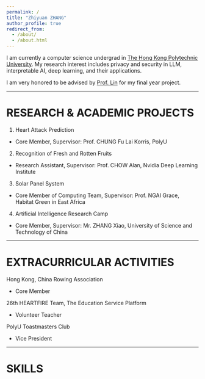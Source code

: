 ```yaml
---
permalink: /
title: "Zhiyuan ZHANG"
author_profile: true
redirect_from: 
  - /about/
  - /about.html
---
```


I am currently a computer science undergrad in [The Hong Kong Polytechnic University](https://www.polyu.edu.hk/). My research interest includes privacy and security in LLM, interpretable AI, deep learning, and their applications.

I am very honored to be advised by [Prof. Lin](https://wanyu-lin.github.io/) for my final year project.

---

# RESEARCH & ACADEMIC PROJECTS
1. Heart Attack Prediction 					                                               
- Core Member, Supervisor: Prof. CHUNG Fu Lai Korris, PolyU 	

2. Recognition of Fresh and Rotten Fruits                                                                                      
- Research Assistant, Supervisor: Prof. CHOW Alan, Nvidia Deep Learning Institute	

3. Solar Panel System                                                                                                    
- Core Member of Computing Team, Supervisor: Prof. NGAI Grace, Habitat Green in East Africa

4. Artificial Intelligence Research Camp                                                                             
- Core Member, Supervisor: Mr. ZHANG Xiao, University of Science and Technology of China	 

---

# EXTRACURRICULAR ACTIVITIES
Hong Kong, China Rowing Association                                                                                              
- Core Member 

26th HEARTFIRE Team, The Education Service Platform
- Volunteer Teacher

PolyU Toastmasters Club
- Vice President 

---

# SKILLS




